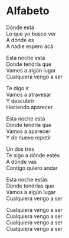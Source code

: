# Alfabeto  

Dónde está  
Lo que yo busco ver  
A dónde es  
A nadie espero acá  

Esta noche está  
Donde tendría que  
Vamos a algún lugar  
Cualquiera vengo a ser  

Te digo ir  
Vamos a atravesar  
Y descubrir  
Haciendo aparecer  

Esta noche está  
Donde tendría que  
Vamos a aparecer  
Y de nuevo repetir  

Un dos tres  
Te sigo a dónde estés  
A dónde vas  
Contigo quiero andar  

Esta noche estás  
Donde tendrías que  
Vamos a algún lugar  
Cualquiera vengo a ser  

Cualquiera vengo a ser  
Cualquiera vengo a ser  
Cualquiera vengo a ser  
Cualquiera vengo a ser  
